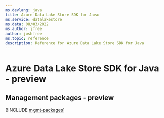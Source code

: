 ```yaml
---
ms.devlang: java
title: Azure Data Lake Store SDK for Java
ms.service: datalakestore
ms.data: 08/03/2022
ms.author: jfree
author: joshfree
ms.topic: reference
description: Reference for Azure Data Lake Store SDK for Java
---
```

# Azure Data Lake Store SDK for Java - preview

## Management packages - preview
[!INCLUDE [mgmt-packages](data-lake-store-mgmt-index.md)]